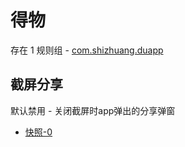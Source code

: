 # 得物

存在 1 规则组 - [com.shizhuang.duapp](/src/apps/com.shizhuang.duapp.ts)

## 截屏分享

默认禁用 - 关闭截屏时app弹出的分享弹窗

- [快照-0](https://i.gkd.li/i/13473449)
